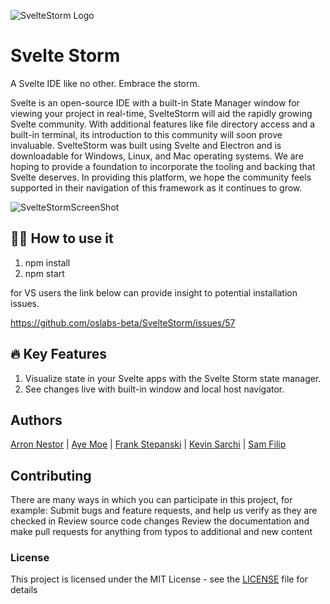 ![SvelteStorm Logo](https://user-images.githubusercontent.com/33353452/126491426-35047ed9-5ef1-47eb-8ab8-de2d48672492.png)

# Svelte Storm

A Svelte IDE like no other. Embrace the storm. 

Svelte is an open-source IDE with a built-in State Manager window for viewing your project in real-time, SvelteStorm will aid the rapidly growing Svelte community. With additional features like file directory access and a built-in terminal, its introduction to this community will soon prove invaluable. SvelteStorm was built using Svelte and Electron and is downloadable for Windows, Linux, and Mac operating systems. We are hoping to provide a foundation to incorporate the tooling and backing that Svelte deserves. In providing this platform, we hope the community feels supported in their navigation of this framework as it continues to grow.

![SvelteStormScreenShot](https://user-images.githubusercontent.com/33353452/126490823-6cefbca1-8d3c-4403-bb07-3fba5e82d19c.PNG)

## 👩‍💻 How to use it 

1. npm install
2. npm start

for VS users the link below can provide insight to potential installation issues. 

https://github.com/oslabs-beta/SvelteStorm/issues/57

## 🔥 Key Features  
1. Visualize state in your Svelte apps with the Svelte Storm state manager.
2. See changes live with built-in window and local host navigator.

## Authors

  [Arron Nestor](https://github.com/Nestar6) | [Aye Moe](https://github.com/ayemmoe) | 
  [Frank Stepanski](https://github.com/frankstepanski) | [Kevin Sarchi](https://github.com/Svrchi) |
  [Sam Filip](https://github.com/samfilip)


## Contributing
There are many ways in which you can participate in this project, for example:
Submit bugs and feature requests, and help us verify as they are checked in
Review source code changes
Review the documentation and make pull requests for anything from typos to additional and new content

### License
This project is licensed under the MIT License - see the [LICENSE](LICENSE) file for details
